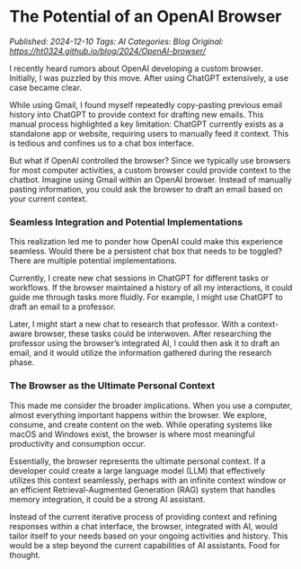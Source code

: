 # The Potential of an OpenAI Browser
_Published: 2024-12-10_
_Tags: AI_
_Categories: Blog_
_Original: https://ht0324.github.io/blog/2024/OpenAI-browser/_

<p>I recently heard rumors about OpenAI developing a custom browser. Initially, I was puzzled by this move. After using ChatGPT extensively, a use case became clear.</p>

<p>While using Gmail, I found myself repeatedly copy-pasting previous email history into ChatGPT to provide context for drafting new emails. This manual process highlighted a key limitation: ChatGPT currently exists as a standalone app or website, requiring users to manually feed it context. This is tedious and confines us to a chat box interface.</p>

<p>But what if OpenAI controlled the browser? Since we typically use browsers for most computer activities, a custom browser could provide context to the chatbot. Imagine using Gmail within an OpenAI browser. Instead of manually pasting information, you could ask the browser to draft an email based on your current context.</p>

<h3 id="seamless-integration-and-potential-implementations">Seamless Integration and Potential Implementations</h3>

<p>This realization led me to ponder how OpenAI could make this experience seamless. Would there be a persistent chat box that needs to be toggled? There are multiple potential implementations.</p>

<p>Currently, I create new chat sessions in ChatGPT for different tasks or workflows. If the browser maintained a history of all my interactions, it could guide me through tasks more fluidly. For example, I might use ChatGPT to draft an email to a professor.</p>

<p>Later, I might start a new chat to research that professor. With a context-aware browser, these tasks could be interwoven. After researching the professor using the browser’s integrated AI, I could then ask it to draft an email, and it would utilize the information gathered during the research phase.</p>

<h3 id="the-browser-as-the-ultimate-personal-context">The Browser as the Ultimate Personal Context</h3>

<p>This made me consider the broader implications. When you use a computer, almost everything important happens within the browser. We explore, consume, and create content on the web. While operating systems like macOS and Windows exist, the browser is where most meaningful productivity and consumption occur.</p>

<p>Essentially, the browser represents the ultimate personal context. If a developer could create a large language model (LLM) that effectively utilizes this context seamlessly, perhaps with an infinite context window or an efficient Retrieval-Augmented Generation (RAG) system that handles memory integration, it could be a strong AI assistant.</p>

<p>Instead of the current iterative process of providing context and refining responses within a chat interface, the browser, integrated with AI, would tailor itself to your needs based on your ongoing activities and history. This would be a step beyond the current capabilities of AI assistants. Food for thought.</p>
